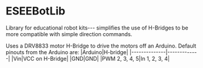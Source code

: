 # ESEEBotLib
Library for educational robot kits--- simplifies the use of H-Bridges to be more compatible with simple direction commands.

Uses a DRV8833 motor H-Bridge to drive the motors off an Arduino. Default pinouts from the Arduino are:
|Arduino|H-bridge|
|--------------|-------------|
|Vin|VCC on H-Bridge|
|GND|GND|
|PWM 2, 3, 4, 5|In 1, 2, 3, 4|
